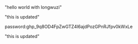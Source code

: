 "hello world with longwuzi"

"this is updated"

password: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

"this is updated"
